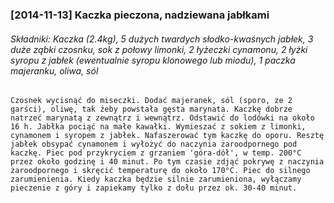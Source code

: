 ### [2014-11-13] Kaczka pieczona, nadziewana jabłkami
###### Składniki: Kaczka (2.4kg), 5 dużych twardych słodko-kwaśnych jabłek, 3 duże ząbki czosnku, sok z połowy limonki, 2 łyżeczki cynamonu, 2 łyżki syropu z jabłek (ewentualnie syropu klonowego lub miodu), 1 paczka majeranku, oliwa, sól

```
Czosnek wycisnąć do miseczki. Dodać majeranek, sól (sporo, ze 2 garści), oliwę, tak żeby powstała gęsta marynata. Kaczkę dobrze natrzeć marynatą z zewnątrz i wewnątrz. Odstawić do lodówki na około 16 h. Jabłka pociąć na małe kawałki. Wymieszać z sokiem z limonki, cynamonem i syropem z jabłek. Nafaszerować tym kaczkę do oporu. Resztę jabłek obsypać cynamonem i wyłożyć do naczynia żaroodpornego pod kaczkę. Piec pod przykryciem z grzaniem 'góra-dół', w temp. 200°C przez około godzinę i 40 minut. Po tym czasie zdjąć pokrywę z naczynia żaroodpornego i skręcić temperaturę do około 170°C. Piec do silnego zarumienienia. Kiedy kaczka będzie silnie zarumieniona, wyłączamy pieczenie z góry i zapiekamy tylko z dołu przez ok. 30-40 minut.
```
